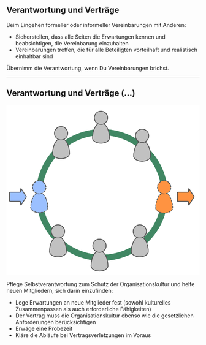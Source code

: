 ## Verantwortung und Verträge

Beim Eingehen formeller oder informeller Vereinbarungen mit Anderen:

- Sicherstellen, dass alle Seiten die Erwartungen kennen und beabsichtigen, die Vereinbarung einzuhalten
- Vereinbarungen treffen, die für alle Beteiligten vorteilhaft und realistisch einhaltbar sind

Übernimm die Verantwortung, wenn Du Vereinbarungen brichst.

* * *

## Verantwortung und Verträge (…)

![right,fit](img/circle/enter-leave-circle.png)

Pflege Selbstverantwortung zum Schutz der Organisationskultur und helfe neuen Mitgliedern, sich darin einzufinden:

- Lege Erwartungen an neue Mitglieder fest (sowohl kulturelles Zusammenpassen als auch erforderliche Fähigkeiten)
- Der Vertrag muss die Organisationskultur ebenso wie die gesetzlichen Anforderungen berücksichtigen
- Erwäge eine Probezeit
- Kläre die Abläufe bei Vertragsverletzungen im Voraus